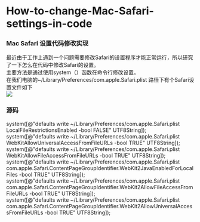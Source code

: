 # How-to-change-Mac-Safari-settings-in-code
<h3>Mac Safari 设置代码修改实现</h3>
最近由于工作上遇到一个问题需要修改Safari的设置程序才能正常运行，所以研究了一下怎么在代码中修改Safari的设置。</br>
主要方法是通过使用system（）函数在命令行修改设置。</br>
在我们电脑的~/Library/Preferences/com.apple.Safari.plist 路径下有个Safari设置文件如下</br>
<img src="https://github.com/wing-cen/How-to-change-Mac-Safari-settings-in-code/blob/master/safari .png">


<h3>源码</h3>
system([@"defaults write ~/Library/Preferences/com.apple.Safari.plist LocalFileRestrictionsEnabled -bool FALSE" UTF8String]);</br>
system([@"defaults write ~/Library/Preferences/com.apple.Safari.plist WebKitAllowUniversalAccessFromFileURLs -bool TRUE" UTF8String]);</br>
system([@"defaults write ~/Library/Preferences/com.apple.Safari.plist WebKitAllowFileAccessFromFileURLs -bool TRUE" UTF8String]);</br>
system([@"defaults write ~/Library/Preferences/com.apple.Safari.plist com.apple.Safari.ContentPageGroupIdentifier.WebKit2JavaEnabledForLocalFiles -bool TRUE" UTF8String]);</br>
system([@"defaults write ~/Library/Preferences/com.apple.Safari.plist com.apple.Safari.ContentPageGroupIdentifier.WebKit2AllowFileAccessFromFileURLs -bool TRUE" UTF8String]);</br>
system([@"defaults write ~/Library/Preferences/com.apple.Safari.plist com.apple.Safari.ContentPageGroupIdentifier.WebKit2AllowUniversalAccessFromFileURLs -bool TRUE" UTF8String]);
